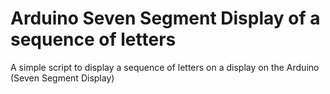 # Arduino Seven Segment Display of a sequence of letters

A simple script to display a sequence of letters on a display on the Arduino (Seven Segment Display)
